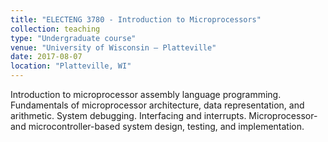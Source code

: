 ```yaml
---
title: "ELECTENG 3780 - Introduction to Microprocessors"
collection: teaching
type: "Undergraduate course"
venue: "University of Wisconsin – Platteville"
date: 2017-08-07
location: "Platteville, WI"
---
```

Introduction to microprocessor assembly language programming. Fundamentals of microprocessor architecture, data representation, and arithmetic. System debugging. Interfacing and interrupts. Microprocessor- and microcontroller-based system design, testing, and implementation.
